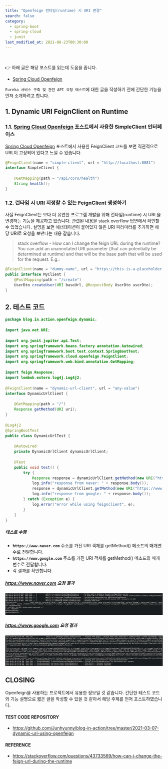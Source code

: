 ```yaml
---
title: "Openfeign 런타임(runtime) 시 URI 변경"
search: false
category:
  - spring-boot
  - spring-cloud
  - junit
last_modified_at: 2021-08-23T00:30:00
---
```


<br>

👉 아래 글은 해당 포스트를 읽는데 도움을 줍니다.
- [Spring Cloud Openfeign][openfeign-link]

`Eureka 서비스 구축 및 관련 API 요청 테스트`에 대한 글을 작성하기 전에 간단한 기능을 먼저 소개하려고 합니다. 

## 1. Dynamic URI FeignClient on Runtime

### 1.1. [Spring Cloud Openfeign][openfeign-link] 포스트에서 사용한 SimpleClient 인터페이스
[Spring Cloud Openfeign][openfeign-link] 포스트에서 사용한 FeignClient 코드를 보면 직관적으로 URL이 고정되어 있다고 느낄 수 있습니다. 

```java
@FeignClient(name = "simple-client", url = "http://localhost:8081")
interface SimpleClient {

    @GetMapping(path = "/api/cors/health")
    String health();
}
```

### 1.2. 런타임 시 URI 지정할 수 있는 FeignClient 생성하기

사실 FeignClient는 보다 더 유연한 프로그램 개발을 위해 런타임(runtime) 시 URL을 변경하는 기능을 제공하고 있습니다. 
관련된 내용을 stack overflow 답변에서 확인할 수 있었습니다. 
설명을 보면 애너테이션이 붙어있지 않은 URI 파라미터를 추가하면 해당 URI로 요청을 보낸다는 내용 같습니다. 

> stack overflow - How can I change the feign URL during the runtime?<br>
> You can add an unannotated URI parameter (that can potentially be determined at runtime) and that will be the base path that will be used for the request. E.g.:

```java
@FeignClient(name = "dummy-name", url = "https://this-is-a-placeholder.com")
public interface MyClient {
    @PostMapping(path = "/create")
    UserDto createUser(URI baseUrl, @RequestBody UserDto userDto);
}
```

## 2. 테스트 코드

```java
package blog.in.action.openfeign.dynamic;

import java.net.URI;

import org.junit.jupiter.api.Test;
import org.springframework.beans.factory.annotation.Autowired;
import org.springframework.boot.test.context.SpringBootTest;
import org.springframework.cloud.openfeign.FeignClient;
import org.springframework.web.bind.annotation.GetMapping;

import feign.Response;
import lombok.extern.log4j.Log4j2;

@FeignClient(name = "dynamic-url-client", url = "any-value")
interface DynamicUrlClient {

    @GetMapping(path = "/")
    Response getMethod(URI uri);
}

@Log4j2
@SpringBootTest
public class DynamicUrlTest {

    @Autowired
    private DynamicUrlClient dynamicUrlClient;

    @Test
    public void test() {
        try {
            Response response = dynamicUrlClient.getMethod(new URI("https://www.naver.com"));
            log.info("response from naver: " + response.body());
            response = dynamicUrlClient.getMethod(new URI("https://www.google.com"));
            log.info("response from google: " + response.body());
        } catch (Exception e) {
            log.error("error while using feignclient", e);
        }
    }
}
```

##### 테스트 수행
- **`https://www.naver.com`** 주소를 가진 URI 객체를 getMethod() 메소드의 매개변수로 전달합니다.
- **`https://www.google.com`** 주소를 가진 URI 객체를 getMethod() 메소드의 매개변수로 전달합니다.
- 각 결과를 확인합니다.

##### https://www.naver.com 요청 결과
<p align="center"><img src="/images/dynamic-uri-using-openfeign-1.JPG"></p>

##### https://www.google.com 요청 결과
<p align="center"><img src="/images/dynamic-uri-using-openfeign-2.JPG"></p>

## CLOSING
Openfeign을 사용하는 프로젝트에서 유용한 정보일 것 같습니다. 
간단한 테스트 코드와 기능 설명으로 짧은 글을 작성할 수 있을 것 같아서 해당 주제를 먼저 포스트하였습니다. 

#### TEST CODE REPOSITORY
- <https://github.com/Junhyunny/blog-in-action/tree/master/2021-03-07-dynamic-uri-using-openfeign>

#### REFERENCE
- <https://stackoverflow.com/questions/43733569/how-can-i-change-the-feign-url-during-the-runtime>

[openfeign-link]: https://junhyunny.github.io/spring-boot/spring-cloud/spring-cloud-openfeign/